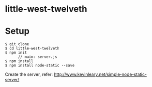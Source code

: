# little-west-twelveth

# Setup

```
$ git clone 
$ cd little-west-twelveth
$ npm init
      // main: server.js
$ npm install
$ npm install node-static --save
```

Create the server, refer: http://www.kevinleary.net/simple-node-static-server/
